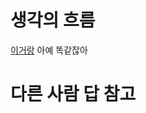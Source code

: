 # 생각의 흐름
[이거랑](https://github.com/nonaninona/algorithm/tree/main/%EB%B0%B1%EC%A4%80/Gold/13904.%E2%80%85%EA%B3%BC%EC%A0%9C) 아예 똑같잖아

# 다른 사람 답 참고
